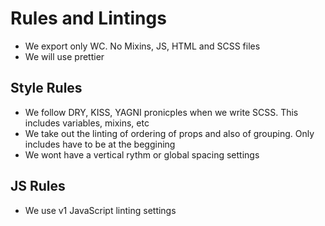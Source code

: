 # Rules and Lintings
* We export only WC. No Mixins, JS, HTML and SCSS files
* We will use prettier

## Style Rules
* We follow DRY, KISS, YAGNI pronicples when we write SCSS. This includes variables, mixins, etc
* We take out the linting of ordering of props and also of grouping. Only includes have to be at the beggining
* We wont have a vertical rythm or global spacing settings

## JS Rules
* We use v1 JavaScript linting settings
